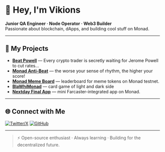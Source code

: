 # 👋 Hey, I'm Vikions  

**Junior QA Engineer · Node Operator · Web3 Builder**  
Passionate about blockchain, dApps, and building cool stuff on Monad.  

---

## 🚀 My Projects  

- **[Beat Powell](https://beat-powell-base.vercel.app)** — Every crypto trader is secretly waiting for Jerome Powell to cut rates…
- **[Monad Anti-Beat](https://monad-anti-beat.vercel.app)** — the worse your sense of rhythm, the higher your score!
- **[Monad Meme Board](https://github.com/vikions/monadmemeboard)** — leaderboard for meme tokens on Monad testnet.  
- **[BlaWhiMonad](https://blawhimonad.vercel.app/)** — card game of light and dark side 
- **[Nextday Final App](https://github.com/vikions/nextday-final-app)** — mini Farcaster-integrated app on Monad.  

---

## 🌐 Connect with Me  

[![Twitter/X](https://img.shields.io/badge/Twitter-000?logo=x&logoColor=white)](https://x.com/vikions777)
[![GitHub](https://img.shields.io/badge/GitHub-000?logo=github&logoColor=white)](https://github.com/vikions)


---

> ⚡ Open-source enthusiast · Always learning · Building for the decentralized future.
